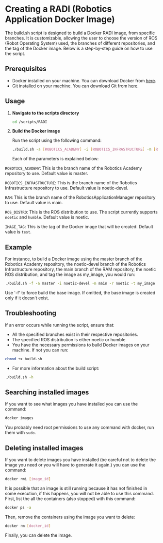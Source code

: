 # Creating a RADI (Robotics Application Docker Image)

The build.sh script is designed to build a Docker RADI image, from specific branches. It is customizable, allowing the user to choose the version of ROS (Robot Operating System) used, the branches of different repositories, and the tag of the Docker image. Below is a step-by-step guide on how to use the script.

## Prerequisites
- Docker installed on your machine. You can download Docker from [here](https://www.docker.com/products/docker-desktop).
- Git installed on your machine. You can download Git from [here](https://git-scm.com/downloads).

## Usage

1. **Navigate to the scripts directory**
    
    ```bash
    cd /scripts/RADI
    ```

2. **Build the Docker image**
    
    Run the script using the following command:
    
    ```bash
    ./build.sh -a [ROBOTICS_ACADEMY] -i [ROBOTICS_INFRASTRUCTURE] -m [RAM] -r [ROS_DISTRO] -t [IMAGE_TAG]

    ```

    Each of the parameters is explained below:

`ROBOTICS_ACADEMY`: This is the branch name of the Robotics Academy repository to use. Default value is master.

`ROBOTICS_INFRASTRUCTURE`: This is the branch name of the Robotics Infrastructure repository to use. Default value is noetic-devel.

`RAM`: This is the branch name of the RoboticsApplicationManager repository to use. Default value is main.

`ROS_DISTRO`: This is the ROS distribution to use. The script currently supports `noetic` and `humble`. Default value is noetic.

`IMAGE_TAG`: This is the tag of the Docker image that will be created. Default value is `test`.
## Example

For instance, to build a Docker image using the master branch of the Robotics Academy repository, the noetic-devel branch of the Robotics Infrastructure repository, the main branch of the RAM repository, the noetic ROS distribution, and tag the image as my_image, you would run:

```bash
./build.sh -f -a master -i noetic-devel -m main -r noetic -t my_image
```
Use '-f' to force build the base image. If omitted, the base image is created only if it doesn't exist.
## Troubleshooting

If an error occurs while running the script, ensure that:

- All the specified branches exist in their respective repositories.
- The specified ROS distribution is either noetic or humble.
- You have the necessary permissions to build Docker images on your machine. If not you can run:

```bash
chmod +x build.sh
```
- For more information about the build script:

```bash
./build.sh -h
```

## Searching installed images
If you want to see what images you have installed you can use the command:

```bash
docker images
```
You probably need root permissions to use any command with docker, run them with `sudo`.

## Deleting installed images

If you want to delete images you have installed (be careful not to delete the image you need or you will have to generate it again.) you can use the command:

```bash
docker rmi [image_id]
```

It is possible that an image is still running because it has not finished in some execution, if this happens, you will not be able to use this command. First, list the all the containers (also stopped) with this command:

```bash
docker ps -a
```

Then, remove the containers using the image you want to delete:

```bash
docker rm [docker_id]
```

Finally, you can delete the image.